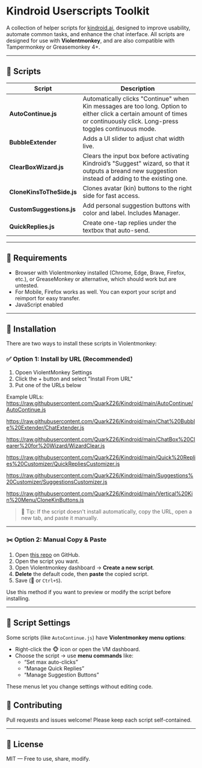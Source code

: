# Kindroid Userscripts Toolkit

A collection of helper scripts for [kindroid.ai](https://kindroid.ai), designed to improve usability, automate common tasks, and enhance the chat interface. All scripts are designed for use with **Violentmonkey**, and are also compatible with Tampermonkey or Greasemonkey 4+.

---

## 📜 Scripts

| Script                   | Description |
|--------------------------|-------------|
| **AutoContinue.js**      | Automatically clicks "Continue" when Kin messages are too long. Option to either click a certain amount of times or continuously click. Long-press toggles continuous mode. |
| **BubbleExtender**       | Adds a UI slider to adjust chat width live. |
| **ClearBoxWizard.js**    | Clears the input box before activating Kindroid’s "Suggest" wizard, so that it outputs a breand new suggestion instead of adding to the existing one. |
| **CloneKinsToTheSide.js**| Clones avatar (kin) buttons to the right side for fast access. |
| **CustomSuggestions.js** | Add personal suggestion buttons with color and label. Includes Manager. |
| **QuickReplies.js**      | Create one-tap replies under the textbox that auto-send. |

---

## 🧠 Requirements

- Browser with Violentmonkey installed (Chrome, Edge, Brave, Firefox, etc.), or GreaseMonkey or alternative, which should work but are untested.
- For Mobile, Firefox works as well. You can export your script and reimport for easy transfer.
- JavaScript enabled

---

## 🚀 Installation

There are two ways to install these scripts in Violentmonkey:

### ✅ Option 1: Install by URL (Recommended)

1. Opoen ViolentMonkey Settings
2. Click the + button and select "Install From URL"
3. Put one of the URLs below

Example URLs:
https://raw.githubusercontent.com/QuarkZ26/Kindroid/main/AutoContinue/AutoContinue.js

https://raw.githubusercontent.com/QuarkZ26/Kindroid/main/Chat%20Bubble%20Extender/ChatExtender.js

https://raw.githubusercontent.com/QuarkZ26/Kindroid/main/ChatBox%20Clearer%20for%20Wizard/WizardClear.js

https://raw.githubusercontent.com/QuarkZ26/Kindroid/main/Quick%20Replies%20Customizer/QuickRepliesCustomizer.js

https://raw.githubusercontent.com/QuarkZ26/Kindroid/main/Suggestions%20Customizer/SuggestionsCustomizer.js

https://raw.githubusercontent.com/QuarkZ26/Kindroid/main/Vertical%20Kin%20Menu/CloneKinButtons.js




> 📌 Tip: If the script doesn't install automatically, copy the URL, open a new tab, and paste it manually.

---

### ✂️ Option 2: Manual Copy & Paste

1. Open [this repo](https://github.com/QuarkZ26/Kindroid) on GitHub.
2. Open the script you want.
3. Open Violentmonkey dashboard → **Create a new script**.
4. **Delete** the default code, then **paste** the copied script.
5. Save (💾 or `Ctrl+S`).

Use this method if you want to preview or modify the script before installing.

---

## 🔧 Script Settings

Some scripts (like `AutoContinue.js`) have **Violentmonkey menu options**:

- Right-click the 🐵 icon or open the VM dashboard.
- Choose the script → use **menu commands** like:
  - “Set max auto-clicks”
  - “Manage Quick Replies”
  - “Manage Suggestion Buttons”

These menus let you change settings without editing code.



## 🤝 Contributing

Pull requests and issues welcome! Please keep each script self-contained.

---

## 🪪 License

MIT — Free to use, share, modify.
